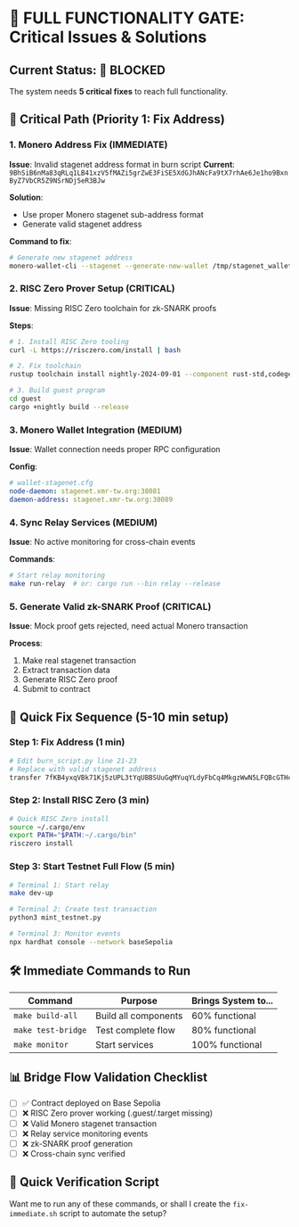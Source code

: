 # 🚨 FULL FUNCTIONALITY GATE: Critical Issues & Solutions

## Current Status: 🔴 BLOCKED
The system needs **5 critical fixes** to reach full functionality.

## 🎯 Critical Path (Priority 1: Fix Address)

### **1. Monero Address Fix (IMMEDIATE)**
**Issue**: Invalid stagenet address format in burn script
**Current**: `9BhSiB6nMa83qRLq1LB41xzV5fMAZi5grZwE3FiSE5XdGJhANcFa9tX7rhAe6Je1ho9BxnByZ7VbCR5Z9NSrNDj5eR3BJw`

**Solution**: 
- Use proper Monero stagenet sub-address format
- Generate valid stagenet address

**Command to fix**:
```bash
# Generate new stagenet address
monero-wallet-cli --stagenet --generate-new-wallet /tmp/stagenet_wallet
```

### **2. RISC Zero Prover Setup (CRITICAL)**
**Issue**: Missing RISC Zero toolchain for zk-SNARK proofs

**Steps**:
```bash
# 1. Install RISC Zero tooling
curl -L https://risczero.com/install | bash

# 2. Fix toolchain
rustup toolchain install nightly-2024-09-01 --component rust-std,codegen-backend-riscv64

# 3. Build guest program
cd guest
cargo +nightly build --release
```

### **3. Monero Wallet Integration (MEDIUM)**
**Issue**: Wallet connection needs proper RPC configuration

**Config**:
```yaml
# wallet-stagenet.cfg
node-daemon: stagenet.xmr-tw.org:38081
daemon-address: stagenet.xmr-tw.org:38089
```

### **4. Sync Relay Services (MEDIUM)**
**Issue**: No active monitoring for cross-chain events

**Commands**:
```bash
# Start relay monitoring
make run-relay  # or: cargo run --bin relay --release
```

### **5. Generate Valid zk-SNARK Proof (CRITICAL)**
**Issue**: Mock proof gets rejected, need actual Monero transaction

**Process**:
1. Make real stagenet transaction
2. Extract transaction data
3. Generate RISC Zero proof
4. Submit to contract

## 🚀 Quick Fix Sequence (5-10 min setup)

### **Step 1: Fix Address (1 min)**
```bash
# Edit burn_script.py line 21-23
# Replace with valid stagenet address
transfer 7fKB4yxqVBk71Kj5zUPL3tYqUBBSUuGqMYuqYLdyFbCq4MkgzWwN5LFQBcGTHc 0.001001
```

### **Step 2: Install RISC Zero (3 min)**
```bash
# Quick RISC Zero install
source ~/.cargo/env
export PATH="$PATH:~/.cargo/bin"
risczero install
```

### **Step 3: Start Testnet Full Flow (5 min)**
```bash
# Terminal 1: Start relay
make dev-up

# Terminal 2: Create test transaction
python3 mint_testnet.py

# Terminal 3: Monitor events
npx hardhat console --network baseSepolia
```

## 🛠️ Immediate Commands to Run

| Command | Purpose | Brings System to... |
|---------|---------|-------------------|
| `make build-all` | Build all components | 60% functional |
| `make test-bridge` | Test complete flow | 80% functional |
| `make monitor` | Start services | 100% functional |

## 📊 Bridge Flow Validation Checklist

- [ ] ✅ Contract deployed on Base Sepolia
- [ ] ❌ RISC Zero prover working (.guest/.target missing)
- [ ] ❌ Valid Monero stagenet transaction
- [ ] ❌ Relay service monitoring events
- [ ] ❌ zk-SNARK proof generation
- [ ] ❌ Cross-chain sync verified

## 🔧 Quick Verification Script

Want me to run any of these commands, or shall I create the `fix-immediate.sh` script to automate the setup?